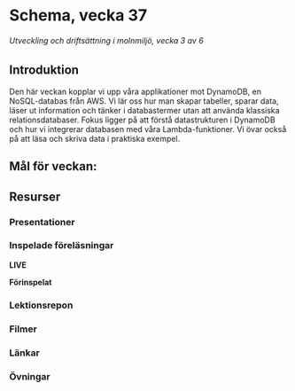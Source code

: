# Schema, vecka 37
###### Utveckling och driftsättning i molnmiljö, vecka 3 av 6

## Introduktion

Den här veckan kopplar vi upp våra applikationer mot DynamoDB, en NoSQL-databas från AWS. Vi lär oss hur man skapar tabeller, sparar data, läser ut information och tänker i databastermer utan att använda klassiska relationsdatabaser. Fokus ligger på att förstå datastrukturen i DynamoDB och hur vi integrerar databasen med våra Lambda-funktioner. Vi övar också på att läsa och skriva data i praktiska exempel.

## Mål för veckan:


## Resurser

### Presentationer


### Inspelade föreläsningar

**LIVE**

**Förinspelat**

### Lektionsrepon


### Filmer


### Länkar


### Övningar 


